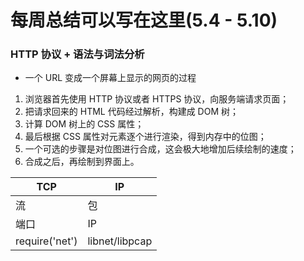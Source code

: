 # 每周总结可以写在这里(5.4 - 5.10)

### HTTP 协议 + 语法与词法分析

* 一个 URL 变成一个屏幕上显示的网页的过程

1. 浏览器首先使用 HTTP 协议或者 HTTPS 协议，向服务端请求页面；
2. 把请求回来的 HTML 代码经过解析，构建成 DOM 树；
3. 计算 DOM 树上的 CSS 属性；
4. 最后根据 CSS 属性对元素逐个进行渲染，得到内存中的位图；
5. 一个可选的步骤是对位图进行合成，这会极大地增加后续绘制的速度；
6. 合成之后，再绘制到界面上。



| TCP            | IP             |
| -------------- | -------------- |
| 流             | 包             |
| 端口           | IP             |
| require('net') | libnet/libpcap |


